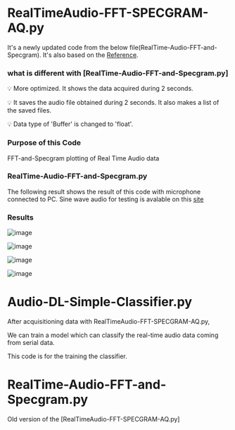 # RealTimeAudio-FFT-SPECGRAM-AQ.py
It's a newly updated code from the below file(RealTime-Audio-FFT-and-Specgram).
It's also based on the [Reference](https://github.com/markjay4k/Audio-Spectrum-Analyzer-in-Python).

### what is different with [RealTime-Audio-FFT-and-Specgram.py]
:bulb: More optimized. It shows the data acquired during 2 seconds.

:bulb: It saves the audio file obtained during 2 seconds. It also makes a list of the saved files.

:bulb: Data type of 'Buffer' is changed to 'float'.

### Purpose of this Code 
FFT-and-Specgram plotting of Real Time Audio data

### RealTime-Audio-FFT-and-Specgram.py
The following result shows the result of this code with microphone connected to PC.
Sine wave audio for testing is avalable on this [site](https://www.szynalski.com/tone-generator/)

### Results
![image](https://user-images.githubusercontent.com/71545160/131115427-42a692a5-26a9-449a-95f6-bc3a8e57121d.png)

![image](https://user-images.githubusercontent.com/71545160/131115437-8284c60d-74ca-435f-9f7a-5e3d364d4658.png)

![image](https://user-images.githubusercontent.com/71545160/131115481-ddfcd4a7-e98d-412a-be42-ddda25dcb752.png)

![image](https://user-images.githubusercontent.com/71545160/131115514-78c40053-4903-4be2-93a7-543c81b900de.png)


# Audio-DL-Simple-Classifier.py
After acquisitioning data with RealTimeAudio-FFT-SPECGRAM-AQ.py,

We can train a model which can classify the real-time audio data coming from serial data.

This code is for the training the classifier.

# RealTime-Audio-FFT-and-Specgram.py
Old version of the [RealTimeAudio-FFT-SPECGRAM-AQ.py]
